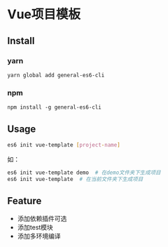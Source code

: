 # Vue项目模板
## Install

### yarn 

```
yarn global add general-es6-cli
```

### npm 

```
npm install -g general-es6-cli
```

## Usage

```sh
es6 init vue-template [project-name]
```

如：

```sh
es6 init vue-template demo  # 在demo文件夹下生成项目
es6 init vue-template  # 在当前文件夹下生成项目
```

## Feature

- 添加依赖插件可选
- 添加test模块
- 添加多环境编译

 
